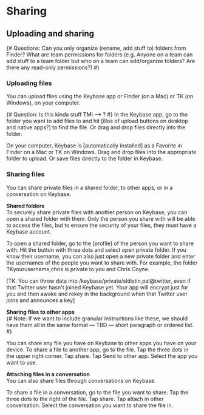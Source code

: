 # Sharing

## Uploading and sharing 
{# Questions: Can you only organize (rename, add stuff to) folders from Finder? What are team permissions for folders (e.g. Anyone on a team can add stuff to a team folder but who on a team can add/organize folders? Are there any read-only permissions?) #}

### Uploading files
You can upload files using the Keybase app or Finder (on a Mac) or TK (on Windows), on your computer. 

{# Question: Is this kinda stuff TMI —-> ? #} In the Keybase app, go to the folder you want to add files to and hit [illos of upload buttons on desktop and native apps?] to find the file. Or drag and drop files directly into the folder.

On your computer, Keybase is [automatically installed] as a Favorite in Finder on a Mac or TK on Windows. Drag and drop files into the appropriate folder to upload. Or save files directly to the folder in Keybase.

### Sharing files  
You can share private files in a shared folder, to other apps, or in a conversation on Keybase.

**Shared folders**  
To securely share private files with another person on Keybase, you can open a shared folder with them.  Only the person you share with will be able to access the files, but to ensure the security of your files, they must have a Keybase account.

To open a shared folder, go to the [profile] of the person you want to share with. Hit the button with three dots and select open private folder. If you know their username, you can also just open a new private folder and enter the usernames of the people you want to share with. For example, the folder TKyourusername,chris is private to you and Chris Coyne.

[TK: You can throw data into /keybase/private/sldistin,pal@twitter, even if that Twitter user hasn't joined Keybase yet. Your app will encrypt just for you and then awake and rekey in the background when that Twitter user joins and announces a key]

**Sharing files to other apps**  
{# Note: If we want to include granular instructions like these, we should have them all in the same format — TBD — short paragraph or ordered list. #}

You can share any file you have on Keybase to other apps you have on your device. To share a file to another app, go to the file. Tap the three dots in the upper right corner. Tap share. Tap Send to other app. Select the app you want to use.

**Attaching files in a conversation**  
You can also share files through conversations on Keybase.

To share a file in a conversation, go to the file you want to share. Tap the three dots to the right of the file. Tap share. Tap attach in other conversation. Select the conversation you want to share the file in.
